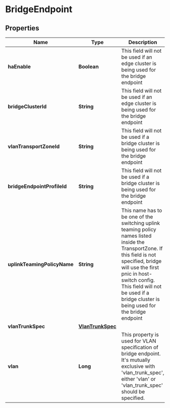 # BridgeEndpoint

## Properties
Name | Type | Description | Notes
------------ | ------------- | ------------- | -------------
**haEnable** | **Boolean** | This field will not be used if an edge cluster is being used for the bridge endpoint  |  [optional]
**bridgeClusterId** | **String** | This field will not be used if an edge cluster is being used for the bridge endpoint  |  [optional]
**vlanTransportZoneId** | **String** | This field will not be used if a bridge cluster is being used for the bridge endpoint  |  [optional]
**bridgeEndpointProfileId** | **String** | This field will not be used if a bridge cluster is being used for the bridge endpoint  |  [optional]
**uplinkTeamingPolicyName** | **String** | This name has to be one of the switching uplink teaming policy names listed inside the TransportZone. If this field is not specified, bridge will use the first pnic in host-switch config. This field will not be used if a bridge cluster is being used for the bridge endpoint |  [optional]
**vlanTrunkSpec** | [**VlanTrunkSpec**](VlanTrunkSpec.md) |  |  [optional]
**vlan** | **Long** | This property is used for VLAN specification of bridge endpoint. It&#x27;s mutually exclusive with &#x27;vlan_trunk_spec&#x27;, either &#x27;vlan&#x27; or &#x27;vlan_trunk_spec&#x27; should be specified.  |  [optional]
